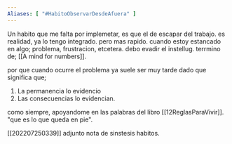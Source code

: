 ```yaml
---
Aliases: [ "#HabitoObservarDesdeAfuera" ]
---
```


Un habito que me falta por implemetar, es que el de escapar del trabajo. es realidad, ya lo tengo integrado. pero mas rapido. cuando estoy estancado en algo; problema, frustracion, etcetera. debo evadir el instellug.  terrmino de; [[A mind for numbers]]. 

por que cuando ocurre el problema ya suele ser muy tarde dado que significa que;

1. La permanencia lo evidencio
2. Las consecuencias lo evidencian.

como siempre, apoyandome en las palabras del libro [[12ReglasParaVivir]]. "que es lo que queda en pie".

[[202207250339]] adjunto nota de sinstesis habitos.